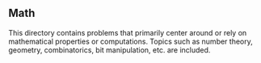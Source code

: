 ## Math

This directory contains problems that primarily center around or rely on mathematical properties or computations. Topics such as number theory, geometry, combinatorics, bit manipulation, etc. are included.